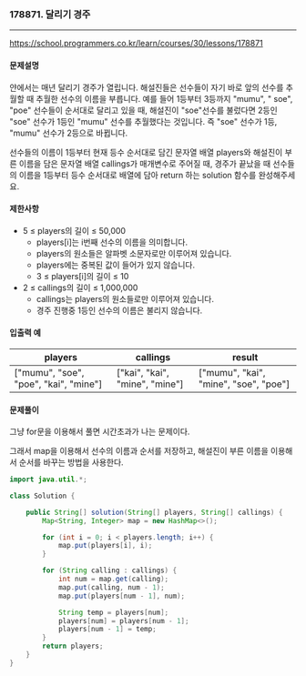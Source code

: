 ### 178871. 달리기 경주

---

https://school.programmers.co.kr/learn/courses/30/lessons/178871

#### 문제설명

얀에서는 매년 달리기 경주가 열립니다. 해설진들은 선수들이 자기 바로 앞의 선수를 추월할 때 추월한 선수의 이름을 부릅니다. 예를 들어 1등부터 3등까지 "mumu", "
soe", "poe" 선수들이 순서대로 달리고 있을 때, 해설진이 "soe"선수를 불렀다면 2등인 "soe" 선수가 1등인 "mumu" 선수를 추월했다는 것입니다. 즉 "soe"
선수가 1등, "mumu" 선수가 2등으로 바뀝니다.

선수들의 이름이 1등부터 현재 등수 순서대로 담긴 문자열 배열 players와 해설진이 부른 이름을 담은 문자열 배열 callings가 매개변수로 주어질 때, 경주가 끝났을 때
선수들의 이름을 1등부터 등수 순서대로 배열에 담아 return 하는 solution 함수를 완성해주세요.

#### 제한사항

- 5 ≤ players의 길이 ≤ 50,000
    - players[i]는 i번째 선수의 이름을 의미합니다.
    - players의 원소들은 알파벳 소문자로만 이루어져 있습니다.
    - players에는 중복된 값이 들어가 있지 않습니다.
    - 3 ≤ players[i]의 길이 ≤ 10
- 2 ≤ callings의 길이 ≤ 1,000,000
    - callings는 players의 원소들로만 이루어져 있습니다.
    - 경주 진행중 1등인 선수의 이름은 불리지 않습니다.

#### 입출력 예

| players                               | callings                       | result                                |
|---------------------------------------|--------------------------------|---------------------------------------|
| ["mumu", "soe", "poe", "kai", "mine"] | ["kai", "kai", "mine", "mine"] | ["mumu", "kai", "mine", "soe", "poe"] |

#### 문제풀이

그냥 for문을 이용해서 풀면 시간초과가 나는 문제이다.

그래서 map을 이용해서 선수의 이름과 순서를 저장하고, 해설진이 부른 이름을 이용해서 순서를 바꾸는 방법을 사용한다.

```java
import java.util.*;

class Solution {

    public String[] solution(String[] players, String[] callings) {
        Map<String, Integer> map = new HashMap<>();

        for (int i = 0; i < players.length; i++) {
            map.put(players[i], i);
        }

        for (String calling : callings) {
            int num = map.get(calling);
            map.put(calling, num - 1);
            map.put(players[num - 1], num);

            String temp = players[num];
            players[num] = players[num - 1];
            players[num - 1] = temp;
        }
        return players;
    }
}
```
